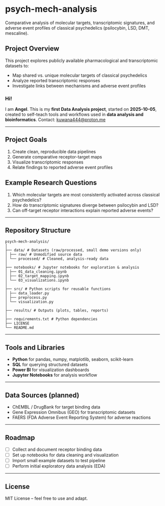 # psych-mech-analysis
Comparative analysis of molecular targets, transcriptomic signatures, and adverse event profiles of classical psychedelics (psilocybin, LSD, DMT, mescaline).

## Project Overview
This project explores publicly available pharmacological and transcriptomic datasets to:
- Map shared vs. unique molecular targets of classical psychedelics
- Analyze reported transcriptomic responses
- Investigate links between mechanisms and adverse event profiles

### Hi!
I am **Angel**.
This is my **first Data Analysis project**, started on **2025-10-05**, created to self-teach tools and workflows used in **data analysis and bioinformatics**.
Contact: [kuwana444@proton.me](mailto:kuwana444@proton.me)

---

## Project Goals
1. Create clean, reproducible data pipelines
2. Generate comparative receptor-target maps
3. Visualize transcriptomic responses
4. Relate findings to reported adverse event profiles

## Example Research Questions
1. Which molecular targets are most consistently activated across classical psychedelics?
2. How do transcriptomic signatures diverge between psilocybin and LSD?
3. Can off-target receptor interactions explain reported adverse events?

---

## Repository Structure
```
psych-mech-analysis/
│
├── data/ # Datasets (raw/processed, small demo versions only)
│ ├── raw/ # Unmodified source data
│ └── processed/ # Cleaned, analysis-ready data
│
├── notebooks/ # Jupyter notebooks for exploration & analysis
│ ├── 01_data_cleaning.ipynb
│ ├── 02_target_mapping.ipynb
│ └── 03_visualizations.ipynb
│
├── src/ # Python scripts for reusable functions
│ ├── data_loader.py
│ ├── preprocess.py
│ └── visualization.py
│
├── results/ # Outputs (plots, tables, reports)
│
├── requirements.txt # Python dependencies
├── LICENSE
└── README.md
```

---

## Tools and Libraries
- **Python** for pandas, numpy, matplotlib, seaborn, scikit-learn
- **SQL** for querying structured datasets
- **Power BI** for visualization dashboards
- **Jupyter Notebooks** for analysis workflow

---

## Data Sources (planned)
- ChEMBL / DrugBank for target binding data
- Gene Expression Omnibus (GEO) for transcriptomic datasets
- FAERS (FDA Adverse Event Reporting System) for adverse reactions

---

## Roadmap
- [ ] Collect and document receptor binding data  
- [ ] Set up notebooks for data cleaning and visualization  
- [ ] Import small example datasets to test pipeline  
- [ ] Perform initial exploratory data analysis (EDA)  

---

## License
MIT License – feel free to use and adapt.
